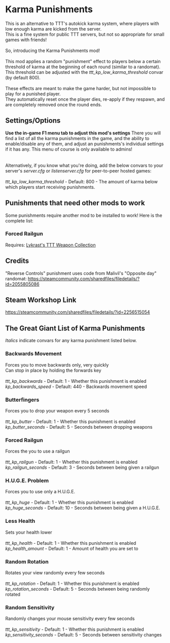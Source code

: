 # Karma Punishments

This is an alternative to TTT's autokick karma system, where players with low enough karma are kicked from the server.\
This is a fine system for public TTT servers, but not so appropriate for small games with friends!\
\
So, introducing the Karma Punishments mod!\
\
This mod applies a random "punishment" effect to players below a certain threshold of karma at the beginning of each round (similar to a randomat).\
This threshold can be adjusted with the *ttt_kp_low_karma_threshold* convar (by default 800).\
\
These effects are meant to make the game harder, but not impossible to play for a punished player.\
They automatically reset once the player dies, re-apply if they respawn, and are completely removed once the round ends.

## Settings/Options

**Use the in-game F1 menu tab to adjust this mod's settings**
There you will find a list of all the karma punishments in the game, and the ability to enable/disable any of them, and adjust an punishments's individual settings if it has any. This menu of course is only available to admins!\
\
\
Alternatively, if you know what you're doing, add the below convars to your server's *server.cfg* or *listenserver.cfg* for peer-to-peer hosted games:\
\
*ttt_kp_low_karma_threshold* - Default: 800 - The amount of karma below which players start receiving punishments.

## Punishments that need other mods to work

Some punishments require another mod to be installed to work! Here is the complete list:

### Forced Railgun

Requires: [Lykrast's TTT Weapon Collection](https://steamcommunity.com/sharedfiles/filedetails/?id=337994500)

## Credits

"Reverse Controls" punishment uses code from Malivil's "Opposite day" randomat: <https://steamcommunity.com/sharedfiles/filedetails/?id=2055805086>

## Steam Workshop Link

<https://steamcommunity.com/sharedfiles/filedetails/?id=2256515054>

## The Great Giant List of Karma Punishments

*Italics* indicate convars for any karma punishment listed below.

### Backwards Movement

Forces you to move backwards only, very quickly\
Can stop in place by holding the forwards key\
\
*ttt_kp_backwards* - Default: 1 - Whether this punishment is enabled
\
*kp_backwards_speed* - Default: 440 - Backwards movement speed

### Butterfingers

Forces you to drop your weapon every 5 seconds\
\
*ttt_kp_butter* - Default: 1 - Whether this punishment is enabled
\
*kp_butter_seconds* - Default: 5 - Seconds between dropping weapons

### Forced Railgun

Forces the you to use a railgun\
\
*ttt_kp_railgun* - Default: 1 - Whether this punishment is enabled
\
*kp_railgun_seconds* - Default: 3 - Seconds between being given a railgun

### H.U.G.E. Problem

Forces you to use only a H.U.G.E.\
\
*ttt_kp_huge* - Default: 1 - Whether this punishment is enabled
\
*kp_huge_seconds* - Default: 10 - Seconds between being given a H.U.G.E.

### Less Health

Sets your health lower\
\
*ttt_kp_health* - Default: 1 - Whether this punishment is enabled
\
*kp_health_amount* - Default: 1 - Amount of health you are set to

### Random Rotation

Rotates your view randomly every few seconds\
\
*ttt_kp_rotation* - Default: 1 - Whether this punishment is enabled
\
*kp_rotation_seconds* - Default: 5 - Seconds between being randomly rotated

### Random Sensitivity

Randomly changes your mouse sensitivity every few seconds\
\
*ttt_kp_sensitivity* - Default: 1 - Whether this punishment is enabled
\
*kp_sensitivity_seconds* - Default: 5 - Seconds between sensitivity changes
